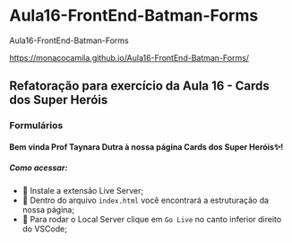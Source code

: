 # Aula16-FrontEnd-Batman-Forms
Aula16-FrontEnd-Batman-Forms

https://monacocamila.github.io/Aula16-FrontEnd-Batman-Forms/

## Refatoração para exercício da Aula 16 - Cards dos Super Heróis
### Formulários

#### Bem vinda Prof Taynara Dutra à nossa página Cards dos Super Heróis✨! 

##### Como acessar:
 - 📌 Instale a extensão Live Server;
 - 📌 Dentro do arquivo `index.html` você encontrará a estruturação da nossa página;
 - 📌 Para rodar o Local Server clique em ``Go Live`` no canto inferior direito do VSCode;

